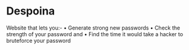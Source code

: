 # Despoina
Website that lets you:- 
• Generate strong new passwords 
• Check the strength of your password and 
• Find the time it would take a hacker to bruteforce your password
